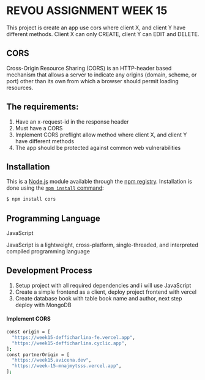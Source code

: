 

# REVOU ASSIGNMENT WEEK 15
This project is create an app use cors where client X, and client Y have different methods. Client X can only CREATE, client Y can EDIT and DELETE.

## CORS

Cross-Origin Resource Sharing (CORS) is an HTTP-header based mechanism that allows a server to indicate any origins (domain, scheme, or port) other than its own from which a browser should permit loading resources.

## The requirements:
1. Have an x-request-id in the response header
2. Must have a CORS
3. Implement CORS preflight allow method where client X, and client Y have different methods
4. The app should be protected against common web vulnerabilities

## Installation

This is a [Node.js](https://nodejs.org/en/) module available through the
[npm registry](https://www.npmjs.com/). Installation is done using the
[`npm install` command](https://docs.npmjs.com/getting-started/installing-npm-packages-locally):

```sh
$ npm install cors
```

## Programming Language
JavaScript

JavaScript is a lightweight, cross-platform, single-threaded, and interpreted compiled programming language

## Development Process
1. Setup project with all required dependencies and i will use JavaScript
2. Create a simple frontend as a client, deploy project frontend with vercel
3. Create database book with table book name and author, next step deploy with MongoDB

#### Implement CORS


```sh
const origin = [
  "https://week15-defficharlina-fe.vercel.app",
  "https://week15-defficharlina.cyclic.app",
];
const partnerOrigin = [
  "https://week15.avicena.dev",
  "https://week-15-mnajmytsss.vercel.app",
];
```
